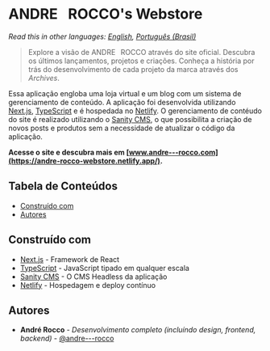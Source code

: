 # ANDRE⠀ROCCO's Webstore

_Read this in other languages: [English](./README.md), [Português (Brasil)](./README.pt-BR.md)_

> Explore a visão de ANDRE⠀ROCCO através do site oficial. Descubra os últimos lançamentos, projetos e criações. Conheça
> a história por trás do desenvolvimento de cada projeto da marca através dos _Archives_.

Essa aplicação engloba uma loja virtual e um blog com um sistema de gerenciamento de conteúdo. A aplicação foi
desenvolvida utilizando [Next.js](https://nextjs.org/), [TypeScript](https://www.typescriptlang.org/) e é hospedada no
[Netlify](https://www.netlify.com/). O gerenciamento de contéudo do site é realizado utilizando o
[Sanity CMS](https://www.sanity.io/), o que possibilita a criação de novos posts e produtos sem a necessidade de
atualizar o código da aplicação.

**Acesse o site e descubra mais em [www.andre---rocco.com](https://andre-rocco-webstore.netlify.app/).**

## Tabela de Conteúdos

-   [Construído com](#construído-com)
-   [Autores](#autores)

## Construído com

-   [Next.js](https://nextjs.org/) - Framework de React
-   [TypeScript](https://www.typescriptlang.org/) - JavaScript tipado em qualquer escala
-   [Sanity CMS](https://www.sanity.io/) - O CMS Headless da aplicação
-   [Netlify](https://www.netlify.com/) - Hospedagem e deploy contínuo

## Autores

-   **André Rocco** - _Desenvolvimento completo (incluíndo design, frontend, backend)_ -
    [@andre---rocco](https://www.linkedin.com/in/andre-rocco/)
